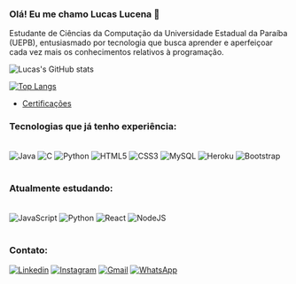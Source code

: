 
### Olá! Eu me chamo Lucas Lucena 🧐

Estudante de Ciências da Computação da Universidade Estadual da Paraíba (UEPB), entusiasmado por tecnologia que busca aprender e aperfeiçoar cada vez mais os conhecimentos relativos à programação.

![Lucas's GitHub stats](https://github-readme-stats.vercel.app/api?username=lucaslucenak&show_icons=true&theme=synthwave)

[![Top Langs](https://github-readme-stats.vercel.app/api/top-langs/?username=lucaslucenak&layout=compact)](https://github.com/anuraghazra/github-readme-stats)

- [Certificações](https://docs.google.com/document/d/1t35cETEqr5aKLy1kWIZv3_Ba8Ddrb0sClf08w8mzssk/edit?usp=sharing)<br/>


### Tecnologias que já tenho experiência:

<div style="display: inline_block"><br/>
    <img align="center" alt = "Java" src="https://img.shields.io/badge/Java-ED8B00?style=for-the-badge&logo=java&logoColor=white"/>
    <img align="center" alt = "C" src="https://img.shields.io/badge/C-00599C?style=for-the-badge&logo=c&logoColor=white"/>
    <img align="center" alt = "Python" src="https://img.shields.io/badge/Python-14354C?style=for-the-badge&logo=python&logoColor=white"/>
    <img align="center" alt = "HTML5" src="https://img.shields.io/badge/HTML5-E34F26?style=for-the-badge&logo=html5&logoColor=white"/>
    <img align="center" alt = "CSS3" src="https://img.shields.io/badge/CSS3-1572B6?style=for-the-badge&logo=css3&logoColor=white"/>
    <img align="center" alt = "MySQL" src="https://img.shields.io/badge/MySQL-00000F?style=for-the-badge&logo=mysql&logoColor=white"/>
    <img align="center" alt = "Heroku" src="https://img.shields.io/badge/Heroku-430098?style=for-the-badge&logo=heroku&logoColor=white"/>
    <img align="center" alt = "Bootstrap" src="https://img.shields.io/badge/Bootstrap-563D7C?style=for-the-badge&logo=bootstrap&logoColor=white"/>
</div><br/>

### Atualmente estudando:
<div style="display: inline_block"><br/>
    <img align="center" alt = "JavaScript" src="https://img.shields.io/badge/JavaScript-323330?style=for-the-badge&logo=javascript&logoColor=F7DF1E"/>
    <img align="center" alt = "Python" src="https://img.shields.io/badge/Python-14354C?style=for-the-badge&logo=python&logoColor=white"/>
    <img align="center" alt = "React" src="https://img.shields.io/badge/React-20232A?style=for-the-badge&logo=react&logoColor=61DAFB"/>
    <img align="center" alt = "NodeJS" src="https://img.shields.io/badge/Node.js-43853D?style=for-the-badge&logo=node.js&logoColor=white"/>
<div/><br/>

### Contato:

[![Linkedin](https://img.shields.io/badge/LinkedIn-0077B5?style=for-the-badge&logo=linkedin&logoColor=white)](https://www.linkedin.com/in/lucas-lucena-6588271a3/)
[![Instagram](https://img.shields.io/badge/Instagram-E4405F?style=for-the-badge&logo=instagram&logoColor=white)](https://www.instagram.com/lucaslucenak/)
[![Gmail](https://img.shields.io/badge/Gmail-D14836?style=for-the-badge&logo=gmail&logoColor=white)](mailto:lucas.lucenak@gmail.com)
[![WhatsApp](https://img.shields.io/badge/WhatsApp-25D366?style=for-the-badge&logo=whatsapp&logoColor=white)](http://api.whatsapp.com/send?1=pt_BR&phone=5583986907270)
